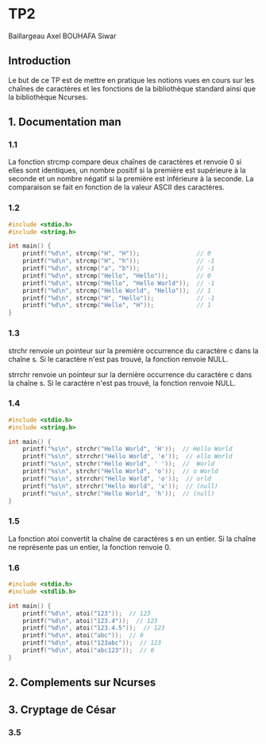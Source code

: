 # TP2

Baillargeau Axel
BOUHAFA Siwar

## Introduction

Le but de ce TP est de mettre en pratique les notions vues en cours sur les chaînes de caractères et les fonctions de la bibliothèque standard ainsi que la bibliothèque Ncurses.

## 1. Documentation man

### 1.1

La fonction strcmp compare deux chaînes de caractères et renvoie 0 si elles sont identiques, un nombre positif si la première est supérieure à la seconde et un nombre négatif si la première est inférieure à la seconde. La comparaison se fait en fonction de la valeur ASCII des caractères.

### 1.2

```c
#include <stdio.h>
#include <string.h>

int main() {
    printf("%d\n", strcmp("H", "H"));                // 0
    printf("%d\n", strcmp("H", "h"));                // -1
    printf("%d\n", strcmp("a", "b"));                // -1
    printf("%d\n", strcmp("Hello", "Hello"));        // 0
    printf("%d\n", strcmp("Hello", "Hello World"));  // -1
    printf("%d\n", strcmp("Hello World", "Hello"));  // 1
    printf("%d\n", strcmp("H", "Hello"));            // -1
    printf("%d\n", strcmp("Hello", "H"));            // 1
}
```

### 1.3

strchr renvoie un pointeur sur la première occurrence du caractère c dans la chaîne s. Si le caractère n'est pas trouvé, la fonction renvoie NULL.

strrchr renvoie un pointeur sur la dernière occurrence du caractère c dans la chaîne s. Si le caractère n'est pas trouvé, la fonction renvoie NULL.

### 1.4

```c
#include <stdio.h>
#include <string.h>

int main() {
    printf("%s\n", strchr("Hello World", 'H'));  // Hello World
    printf("%s\n", strrchr("Hello World", 'e'));  // ello World
    printf("%s\n", strchr("Hello World", ' '));  //  World
    printf("%s\n", strchr("Hello World", 'o'));  // o World
    printf("%s\n", strrchr("Hello World", 'o'));  // orld
    printf("%s\n", strrchr("Hello World", 'x'));  // (null)
    printf("%s\n", strchr("Hello World", 'h'));  // (null)
}
```

### 1.5

La fonction atoi convertit la chaîne de caractères s en un entier. Si la chaîne ne représente pas un entier, la fonction renvoie 0.

### 1.6

```c
#include <stdio.h>
#include <stdlib.h>

int main() {
    printf("%d\n", atoi("123"));  // 123
    printf("%d\n", atoi("123.4"));  // 123
    printf("%d\n", atoi("123.4.5"));  // 123
    printf("%d\n", atoi("abc"));  // 0
    printf("%d\n", atoi("123abc"));  // 123
    printf("%d\n", atoi("abc123"));  // 0
}
```

## 2. Complements sur Ncurses

## 3. Cryptage de César

### 3.5
